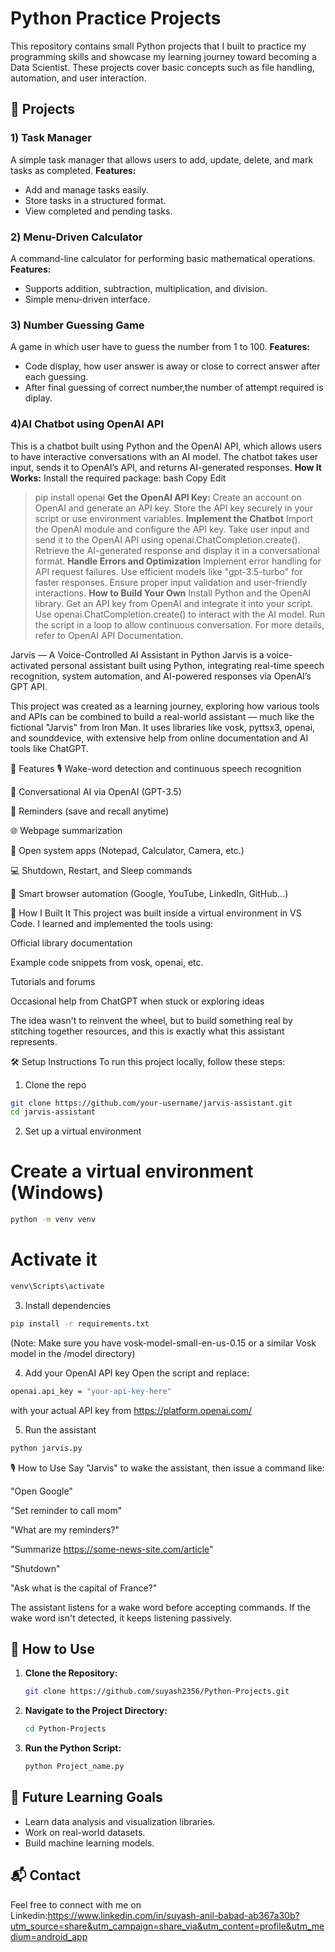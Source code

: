 # Python Practice Projects

This repository contains small Python projects that I built to practice my programming skills and showcase my learning journey toward becoming a Data Scientist. These projects cover basic concepts such as file handling, automation, and user interaction.

## 📌 Projects

### 1️) Task Manager
A simple task manager that allows users to add, update, delete, and mark tasks as completed.
**Features:**
- Add and manage tasks easily.
- Store tasks in a structured format.
- View completed and pending tasks.
 

### 2️) Menu-Driven Calculator
A command-line calculator for performing basic mathematical operations.
**Features:**
- Supports addition, subtraction, multiplication, and division.
- Simple menu-driven interface.
 
 
 ### 3) Number Guessing Game
A game in which user have to guess the number from 1 to 100.
**Features:**
- Code display, how user answer is away or close to correct answer after each guessing.
- After final guessing of correct number,the number of attempt required is diplay.

   
### 4)AI Chatbot using OpenAI API
This is a chatbot built using Python and the OpenAI API, which allows users to have interactive conversations 
with an AI model. The chatbot takes user input, sends it to OpenAI’s API, and returns AI-generated responses.
**How It Works:**
Install the required package:
bash
Copy
Edit
>pip install openai
**Get the OpenAI API Key:**
Create an account on OpenAI and generate an API key.
Store the API key securely in your script or use environment variables.
**Implement the Chatbot**
Import the OpenAI module and configure the API key.
Take user input and send it to the OpenAI API using openai.ChatCompletion.create().
Retrieve the AI-generated response and display it in a conversational format.
**Handle Errors and Optimization**
Implement error handling for API request failures.
Use efficient models like "gpt-3.5-turbo" for faster responses.
Ensure proper input validation and user-friendly interactions.
**How to Build Your Own**
Install Python and the OpenAI library.
Get an API key from OpenAI and integrate it into your script.
Use openai.ChatCompletion.create() to interact with the AI model.
Run the script in a loop to allow continuous conversation.
For more details, refer to OpenAI API Documentation.


Jarvis — A Voice-Controlled AI Assistant in Python
Jarvis is a voice-activated personal assistant built using Python, integrating real-time speech recognition, system automation, and AI-powered responses via OpenAI’s GPT API.

This project was created as a learning journey, exploring how various tools and APIs can be combined to build a real-world assistant — much like the fictional "Jarvis" from Iron Man. It uses libraries like vosk, pyttsx3, openai, and sounddevice, with extensive help from online documentation and AI tools like ChatGPT.

📌 Features
🎙️ Wake-word detection and continuous speech recognition

💬 Conversational AI via OpenAI (GPT-3.5)

📝 Reminders (save and recall anytime)

🌐 Webpage summarization

📁 Open system apps (Notepad, Calculator, Camera, etc.)

💻 Shutdown, Restart, and Sleep commands

🔗 Smart browser automation (Google, YouTube, LinkedIn, GitHub...)

🔧 How I Built It
This project was built inside a virtual environment in VS Code. I learned and implemented the tools using:

Official library documentation

Example code snippets from vosk, openai, etc.

Tutorials and forums

Occasional help from ChatGPT when stuck or exploring ideas

The idea wasn't to reinvent the wheel, but to build something real by stitching together resources, and this is exactly what this assistant represents.

🛠️ Setup Instructions
To run this project locally, follow these steps:

1. Clone the repo
```sh
git clone https://github.com/your-username/jarvis-assistant.git
cd jarvis-assistant
```
2. Set up a virtual environment

# Create a virtual environment (Windows)
```sh
python -m venv venv
```

# Activate it
```sh
venv\Scripts\activate
```
3. Install dependencies
```sh
pip install -r requirements.txt
```
(Note: Make sure you have vosk-model-small-en-us-0.15 or a similar Vosk model in the /model directory)

4. Add your OpenAI API key
Open the script and replace:

```sh
openai.api_key = "your-api-key-here"
```
with your actual API key from https://platform.openai.com/

5. Run the assistant
```sh
python jarvis.py
```
🎙️ How to Use
Say "Jarvis" to wake the assistant, then issue a command like:

"Open Google"

"Set reminder to call mom"

"What are my reminders?"

"Summarize https://some-news-site.com/article"

"Shutdown"

"Ask what is the capital of France?"

The assistant listens for a wake word before accepting commands. If the wake word isn't detected, it keeps listening passively.

## 📂 How to Use
1. **Clone the Repository:**
   ```sh
   git clone https://github.com/suyash2356/Python-Projects.git
   ```
2. **Navigate to the Project Directory:**
   ```sh
   cd Python-Projects
   ```
3. **Run the Python Script:**
   ```sh
   python Project_name.py
   ```

## 🚀 Future Learning Goals
- Learn data analysis and visualization libraries.
- Work on real-world datasets.
- Build machine learning models.

## 📬 Contact
Feel free to connect with me on Linkedin:https://www.linkedin.com/in/suyash-anil-babad-ab367a30b?utm_source=share&utm_campaign=share_via&utm_content=profile&utm_medium=android_app

